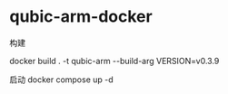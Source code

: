 # qubic-arm-docker

构建

docker build . -t qubic-arm --build-arg VERSION=v0.3.9

启动
docker compose up -d
